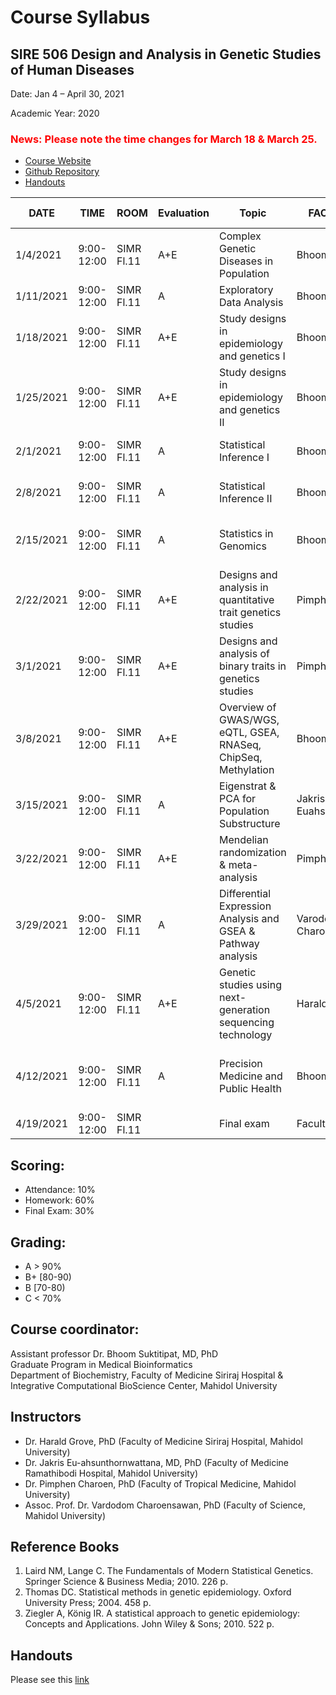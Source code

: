 Course Syllabus
===============

SIRE 506 Design and Analysis in Genetic Studies of Human Diseases
-----------------------------------------------------------------

Date:  Jan 4 – April 30, 2021

Academic Year: 2020

### <span style="color:red">News: Please note the time changes for March 18 & March 25.</span>

-   [Course Website](https://si-medbif.github.io/SIRE506/)
-   [Github Repository](https://github.com/si-medbif/SIRE506)
-   [Handouts]()

| DATE | TIME | ROOM | Evaluation | Topic | FACULTY STAFF | Coursera Supplements |
|------|------|------|------------|-------|---------------|----------------------|
| 1/4/2021 | 9:00-12:00 | SIMR Fl.11 | A+E | Complex Genetic Diseases in Population | Bhoom  Suktitipat | [The Data Scientist's Toolbox Week 2, 4](https://www.coursera.org/learn/data-scientists-tools?specialization=data-science-foundations-r) |
| 1/11/2021 | 9:00-12:00 | SIMR Fl.11 | A | Exploratory Data Analysis | Bhoom  Suktitipat | [Exploratory Data Analysis](https://www.coursera.org/learn/exploratory-data-analysis?specialization=jhu-data-science) |
| 1/18/2021 | 9:00-12:00 | SIMR Fl.11 | A+E | Study designs in epidemiology and genetics I | Bhoom  Suktitipat | [Study Design in Epidemiology - Week 1-2](https://www.coursera.org/learn/study-designs-epidemiology) |
| 1/25/2021 | 9:00-12:00 | SIMR Fl.11 | A+E | Study designs in epidemiology and genetics II | Bhoom  Suktitipat | [Study Design in Epidemiology - Week 3-4](https://www.coursera.org/learn/study-designs-epidemiology)|
| 2/1/2021 | 9:00-12:00 | SIMR Fl.11 | A | Statistical Inference I | Bhoom  Suktitipat | [Statistical Inference - Week 1-2](https://www.coursera.org/learn/statistical-inference) |
| 2/8/2021 | 9:00-12:00 | SIMR Fl.11 | A | Statistical Inference II | Bhoom  Suktitipat | [Statistical Inference - Week 3-4](https://www.coursera.org/learn/statistical-inference) |
| 2/15/2021 | 9:00-12:00 | SIMR Fl.11 | A | Statistics in Genomics | Bhoom  Suktitipat | [Statistics for Genomic Data Science - Week 1 & 2](https://www.coursera.org/learn/statistical-genomics) |
| 2/22/2021 | 9:00-12:00 | SIMR Fl.11 | A+E | Designs and analysis in quantitative trait genetics studies | Pimphen Charoen | [Statistics for Genomic Data Science - Week 2](https://www.coursera.org/learn/statistical-genomics) |
| 3/1/2021 | 9:00-12:00 | SIMR Fl.11 | A+E | Designs and analysis of binary traits in genetics studies | Pimphen Charoen | [Statistics for Genomic Data Science - Week 3](https://www.coursera.org/learn/statistical-genomics) |
| 3/8/2021 | 9:00-12:00 | SIMR Fl.11 | A+E | Overview of GWAS/WGS, eQTL, GSEA, RNASeq, ChipSeq, Methylation | Bhoom  Suktitipat | [Statistics for Genomic Data Science - Week 4](https://www.coursera.org/learn/statistical-genomics) |
| 3/15/2021 | 9:00-12:00 | SIMR Fl.11 | A | Eigenstrat & PCA for Population Substructure | Jakris Euahsunthornwattana |  |
| 3/22/2021 | 9:00-12:00 | SIMR Fl.11 | A+E | Mendelian randomization & meta-analysis | Pimphen Charoen |  |
| 3/29/2021 | 9:00-12:00 | SIMR Fl.11 | A | Differential Expression Analysis and GSEA & Pathway analysis | Varodom Charoensawan |  |
| 4/5/2021 | 9:00-12:00 | SIMR Fl.11 | A+E | Genetic studies using next-generation sequencing technology | Harald Grove |  |
| 4/12/2021 | 9:00-12:00 | SIMR Fl.11 | A | Precision Medicine and Public Health | Bhoom Suktitipat | [Case studies in Personalized Medicine -- Week 3](https://www.coursera.org/learn/personalizedmed) |
| 4/19/2021 | 9:00-12:00 | SIMR Fl.11 |   | Final exam | Faculty |  |

Scoring:
--------

* Attendance: 10%
* Homework: 60%
* Final Exam: 30%

Grading:
--------

* A > 90%
* B+ [80-90)
* B [70-80)
* C < 70%

Course coordinator:
-------------------

Assistant professor Dr. Bhoom Suktitipat, MD, PhD  
Graduate Program in Medical Bioinformatics  
Department of Biochemistry, Faculty of Medicine Siriraj Hospital &  
Integrative Computational BioScience Center, Mahidol University

Instructors
----------
* Dr. Harald Grove, PhD (Faculty of Medicine Siriraj Hospital, Mahidol University)
* Dr. Jakris Eu-ahsunthornwattana, MD, PhD (Faculty of Medicine Ramathibodi Hospital, Mahidol University)
* Dr. Pimphen Charoen, PhD (Faculty of Tropical Medicine, Mahidol University)
* Assoc. Prof. Dr. Vardodom Charoensawan, PhD (Faculty of Science, Mahidol University)

Reference Books
------------------
1. Laird NM, Lange C. The Fundamentals of Modern Statistical Genetics. Springer Science & Business Media; 2010. 226 p.
2. Thomas DC. Statistical methods in genetic epidemiology. Oxford University Press; 2004. 458 p.
3. Ziegler A, König IR. A statistical approach to genetic epidemiology: Concepts and Applications. John Wiley & Sons; 2010. 522 p.

Handouts
-----------
Please see this [link]()
